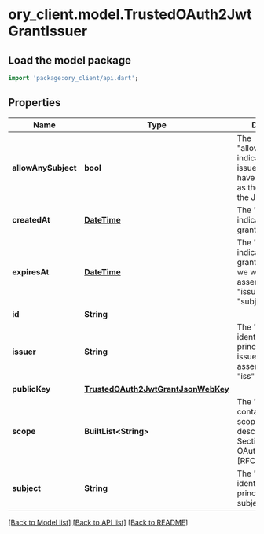 # ory_client.model.TrustedOAuth2JwtGrantIssuer

## Load the model package
```dart
import 'package:ory_client/api.dart';
```

## Properties
Name | Type | Description | Notes
------------ | ------------- | ------------- | -------------
**allowAnySubject** | **bool** | The \"allow_any_subject\" indicates that the issuer is allowed to have any principal as the subject of the JWT. | [optional] 
**createdAt** | [**DateTime**](DateTime.md) | The \"created_at\" indicates, when grant was created. | [optional] 
**expiresAt** | [**DateTime**](DateTime.md) | The \"expires_at\" indicates, when grant will expire, so we will reject assertion from \"issuer\" targeting \"subject\". | [optional] 
**id** | **String** |  | [optional] 
**issuer** | **String** | The \"issuer\" identifies the principal that issued the JWT assertion (same as \"iss\" claim in JWT). | [optional] 
**publicKey** | [**TrustedOAuth2JwtGrantJsonWebKey**](TrustedOAuth2JwtGrantJsonWebKey.md) |  | [optional] 
**scope** | **BuiltList&lt;String&gt;** | The \"scope\" contains list of scope values (as described in Section 3.3 of OAuth 2.0 [RFC6749]) | [optional] 
**subject** | **String** | The \"subject\" identifies the principal that is the subject of the JWT. | [optional] 

[[Back to Model list]](../README.md#documentation-for-models) [[Back to API list]](../README.md#documentation-for-api-endpoints) [[Back to README]](../README.md)


